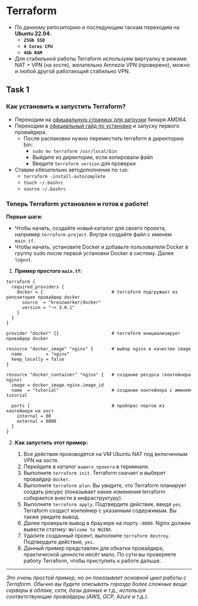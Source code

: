 # Terraform

- По данному репозиторию и последующим таскам переходим на **Ubuntu 22.04**:
  - **`25Gb SSD`**
  - **`4 Cores CPU`**
  - **`4Gb RAM`**
- Для стабильной работы Terraform используем виртуалку в режиме NAT + VPN (на хосте), желательно Amnezia VPN (проверено), можно и любой другой работающий стабильно VPN.


## Task 1
### **Как установить и запустить Terraform?**

- Переходим на [официальную страницу для загрузки](https://developer.hashicorp.com/terraform/install#linux) бинаря AMD64.
- Переходим в [официальный гайд по установке](https://developer.hashicorp.com/terraform/tutorials/aws-get-started/install-cli) и запуску первого провайдера.
  - После распаковки нужно переместить terraform в директорию bin:
    - `sudo mv terraform /usr/local/bin`
    - Выйдите из директории, если копировали файл
    - Введите `terraform version` для проверки 
- Ставим обязательно автодополнение по `tab`:
  - `terraform -install-autocomplete`
  - `touch ~/.bashrc`
  - `source ~/.bashrc`

### **Теперь Terraform установлен и готов к работе!**

**Первые шаги:**

- Чтобы начать, создайте новый каталог для своего проекта, например `terraform-project`. Внутри создайте файл с именем `main.tf`.
- Чтобы начать, установите Docker и добавьте пользователя Docker в группу sudo после первой установки Docker в систему. Далее `logout`.

1. **Пример простого `main.tf`:**

```hcl
terraform {
  required_providers {
    docker = {                          # terraform подгружает из репозитория провайдер docker
      source  = "kreuzwerker/docker"
      version = "~> 3.0.1"
    }
  }
}

provider "docker" {}                    # terraform инициализирует провайдер docker

resource "docker_image" "nginx" {       # выбор nginx в качестве image
  name         = "nginx"
  keep_locally = false
}

resource "docker_container" "nginx" {   # создание ресурса (контейнера nginx)
  image = docker_image.nginx.image_id
  name  = "tutorial"                    # создание контейнера с именем tutorial

  ports {                               # пробпрос портов из контейнера на хост
    internal = 80
    external = 8000
  }
}
```

2. **Как запустить этот пример:**

    1.  Все действия производятся на VM Ubuntu NAT под включенным VPN на хосте.
    2.  Перейдите в каталог `вашего_проекта` в терминале.
    3.  Выполните `terraform init`. Terraform скачает и выберет провайдер `docker`.
    4.  Выполните `terraform plan`. Вы увидите, что Terraform планирует создать ресурс (показывает какие изменения terraform собирается внести в инфраструктуру).
    5.  Выполните `terraform apply`. Подтвердите действие, введя `yes`. Terraform создаст контейнер с указанным содержимым. Вы также увидите вывод.
    6.  Далее проверьте вывод в браузере на порту `:8000`. Nginx должен вывести статику: `Welcome to NGINX`. 
    7.  Удалите созданный проект, выполните `terraform destroy`. Подтвердите действие, `yes`.
    8.  Данный пример представлен для обкатки провайдера, практической ценности несёт мало. По сути вы проверяете работу Terraform, чтобы приступить к работе дальше.

---

_Это очень простой пример, но он показывает основной цикл работы с Terraform. Обычно вы будете описывать гораздо более сложные вещи: серверы в облаке, сети, базы данных и т.д., используя соответствующие провайдеры (AWS, GCP, Azure и т.д.)._
